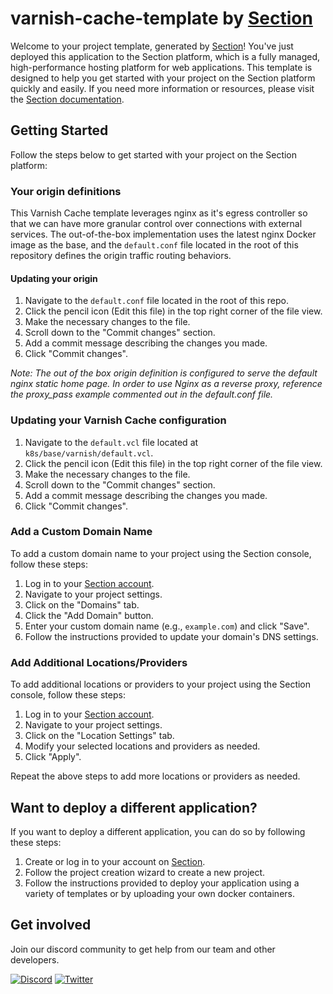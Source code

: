 # varnish-cache-template by [Section](https://www.section.io/)

Welcome to your project template, generated by [Section](https://www.section.io/)! You've just deployed this application to the Section platform, which is a fully managed, high-performance hosting platform for web applications. This template is designed to help you get started with your project on the Section platform quickly and easily. If you need more information or resources, please visit the [Section documentation](https://www.section.io/docs/).

## Getting Started

Follow the steps below to get started with your project on the Section platform:

### Your origin definitions

This Varnish Cache template leverages nginx as it's egress controller so that we can have more granular control over connections with external services. The out-of-the-box implementation uses the latest nginx Docker image as the base, and the `default.conf` file located in the root of this repository defines the origin traffic routing behaviors.

#### Updating your origin

1. Navigate to the `default.conf` file located in the root of this repo.
1. Click the pencil icon (Edit this file) in the top right corner of the file view.
1. Make the necessary changes to the file.
1. Scroll down to the "Commit changes" section.
1. Add a commit message describing the changes you made.
1. Click "Commit changes".

*Note: The out of the box origin definition is configured to serve the default nginx static home page. In order to use Nginx as a reverse proxy, reference the proxy_pass example commented out in the default.conf file.* 

### Updating your Varnish Cache configuration

1. Navigate to the `default.vcl` file located at `k8s/base/varnish/default.vcl`.
1. Click the pencil icon (Edit this file) in the top right corner of the file view.
1. Make the necessary changes to the file.
1. Scroll down to the "Commit changes" section.
1. Add a commit message describing the changes you made.
1. Click "Commit changes".

### Add a Custom Domain Name

To add a custom domain name to your project using the Section console, follow these steps:

1. Log in to your [Section account](https://www.section.io/).
1. Navigate to your project settings.
1. Click on the "Domains" tab.
1. Click the "Add Domain" button.
1. Enter your custom domain name (e.g., `example.com`) and click "Save".
1. Follow the instructions provided to update your domain's DNS settings.

### Add Additional Locations/Providers

To add additional locations or providers to your project using the Section console, follow these steps:

1. Log in to your [Section account](https://www.section.io/).
1. Navigate to your project settings.
1. Click on the "Location Settings" tab.
1. Modify your selected locations and providers as needed.
1. Click "Apply".

Repeat the above steps to add more locations or providers as needed.

## Want to deploy a different application?

If you want to deploy a different application, you can do so by following these steps:

1. Create or log in to your account on [Section](https://www.section.io/).
1. Follow the project creation wizard to create a new project.
1. Follow the instructions provided to deploy your application using a variety of templates or by uploading your own docker containers.

## Get involved

Join our discord community to get help from our team and other developers.

[![Discord](https://img.shields.io/discord/554724688312401921?color=7289da&label=discord&logo=discord&logoColor=white)](https://discord.gg/J7fUts7j)
[![Twitter](https://img.shields.io/twitter/follow/sectionio?style=social)](https://twitter.com/sectionio)
